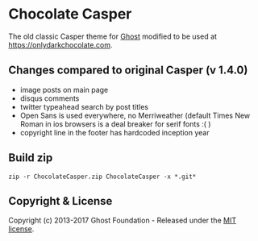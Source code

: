 # Chocolate Casper

The old classic Casper theme for [Ghost](http://github.com/tryghost/ghost/) modified to be used at https://onlydarkchocolate.com.

## Changes compared to original Casper (v 1.4.0)
 - image posts on main page
 - disqus comments
 - twitter typeahead search by post titles
 - Open Sans is used everywhere, no Merriweather (default Times New Roman in ios browsers is a deal breaker for serif fonts :( )
 - copyright line in the footer has hardcoded inception year

## Build zip

`zip -r ChocolateCasper.zip ChocolateCasper -x *.git*`

## Copyright & License

Copyright (c) 2013-2017 Ghost Foundation - Released under the [MIT license](LICENSE).
